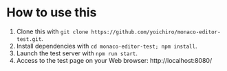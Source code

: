 # How to use this

1. Clone this with `git clone https://github.com/yoichiro/monaco-editor-test.git`.
2. Install dependencies with `cd monaco-editor-test; npm install`.
3. Launch the test server with `npm run start`.
4. Access to the test page on your Web browser: http://localhost:8080/
